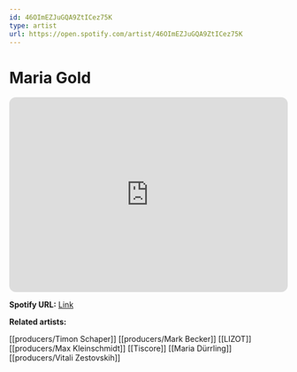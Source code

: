 ```yaml
---
id: 46OImEZJuGQA9ZtICez75K
type: artist
url: https://open.spotify.com/artist/46OImEZJuGQA9ZtICez75K
---
```

# Maria Gold

<iframe style="border-radius:12px" src="https://open.spotify.com/embed/artist/46OImEZJuGQA9ZtICez75K" width="100%" height="352" frameBorder="0" allowfullscreen="" allow="autoplay; clipboard-write; encrypted-media; fullscreen; picture-in-picture" loading="lazy"></iframe>

**Spotify URL:** [Link](https://open.spotify.com/artist/46OImEZJuGQA9ZtICez75K)

**Related artists:**

[[producers/Timon Schaper]]
[[producers/Mark Becker]]
[[LIZOT]]
[[producers/Max Kleinschmidt]]
[[Tiscore]]
[[Maria Dürrling]]
[[producers/Vitali Zestovskih]]
